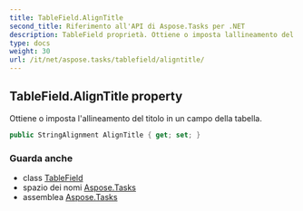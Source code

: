```yaml
---
title: TableField.AlignTitle
second_title: Riferimento all'API di Aspose.Tasks per .NET
description: TableField proprietà. Ottiene o imposta lallineamento del titolo in un campo della tabella.
type: docs
weight: 30
url: /it/net/aspose.tasks/tablefield/aligntitle/
---
```

## TableField.AlignTitle property

Ottiene o imposta l'allineamento del titolo in un campo della tabella.

```csharp
public StringAlignment AlignTitle { get; set; }
```

### Guarda anche

* class [TableField](../)
* spazio dei nomi [Aspose.Tasks](../../tablefield/)
* assemblea [Aspose.Tasks](../../../)


